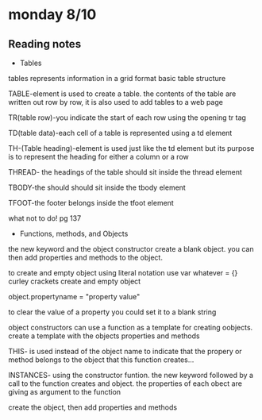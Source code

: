 # monday 8/10

## Reading notes

* Tables

tables represents information in a grid format
 basic table structure

TABLE-element is used to create a table. the contents of the table are written out row by row, it is also used to add tables to a web page

TR(table row)-you indicate the start of each row using the opening tr tag

TD(table data)-each cell of a table is represented using a td element

TH-(Table heading)-element is used just like the td element but its purpose is to represent the heading for either a column or a row

THREAD-  the headings of the table should sit inside the thread element

TBODY-the should should sit inside the tbody element

TFOOT-the footer belongs inside the tfoot element

what not to do! pg 137




* Functions, methods, and Objects

the new keyword and the object constructor create a blank object.
you can then add properties and methods to the object.

to create and empty object using literal notation use 
var whatever = {}
curley crackets create and empty object

object.propertyname = "property value"

to clear the value of a property you could set it to a blank string 

object constructors can use a function as a template for creating oobjects.
create a template with the objects properties and methods 

THIS- is used instead of the object name to indicate that the propery or method belongs to the object that this function creates...

INSTANCES- using the constructor funtion. the new keyword followed by a call to the function creates and object. the properties of each obect are giving as argument to the function

create the object, then add properties and methods 

